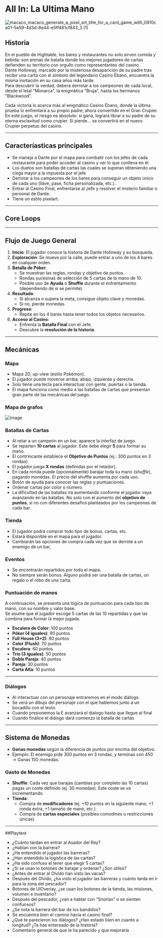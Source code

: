 # All In: La Ultima Mano

![macaco_macaco_generate_a_pixel_art_title_for_a_card_game_with_0810ca01-5e59-4d3d-8e44-e5ff481cf843_3 (1)](https://github.com/user-attachments/assets/390034cc-580a-4b57-9b9e-5aa8255eb484)

## Historia

En el pueblo de Hightable, los bares y restaurantes no solo sirven comida y bebida: son arenas de batalla donde los mejores jugadores de cartas defienden su territorio con orgullo como representantes del casino.  
Dante Holloway, marcado por la misteriosa desaparición de su padre tras recibir una carta con el símbolo del legendario Casino Ébano, encuentra la misma invitación en su casa años más tarde.  
Para descubrir la verdad, deberá derrotar a los campeones de cada local, desde el letal "Monarca", la enigmática "Bruja", hasta los hermanos "Blackwood".

Cada victoria lo acerca más al enigmático Casino Ébano, donde la última prueba lo enfrentará a su propio padre, ahora convertido en el Gran Crupier.  
En este juego, el riesgo es absoluto: si gana, logrará librar a su padre de su eterna esclavitud como crupier. Si pierde… se convertirá en el nuevo Crupier perpetuo del casino.

---

## Caracteríasticas principales

- Se maneja a Dante por el mapa para combatir con los jefes de cada restaurante para poder acceder al casino y ver lo que conlleva en él.
- Los duelos son batallas de cartas las cuales se superan obteniendo una ciega mayor a la impuesta por el jefe
- Derrotar a los campeones de los bares para conseguir un objeto único de cada uno (llave, pase, ficha personalizada, etc.).  
- Entrar al Casino Final, enfrentarse al Jefe y resolver el misterio familiar o personal de Dante.
- Tiene un estilo pixelart.

---

## Core Loops

---

## Flujo de Juego General

1. **Inicio**: El jugador conoce la historia de Dante Holloway y su búsqueda.  
2. **Exploración**: Se mueve por la calle, puede entrar a uno de los 4 bares en cualquier orden.  
3. **Batalla de Póker**:  
   - Se muestran las reglas, rondas y objetivo de puntos.  
   - Rondas sucesivas de selección de 5 cartas de la mano de 10.  
   - Posible uso de **Ayuda** o **Shuffle** durante el enfrentamiento (dependiendo de si se permite).  
4. **Resultado**:  
   - Si alcanza o supera la meta, consigue objeto clave y monedas.  
   - Si no, pierde monedas.  
5. **Progreso**:  
   - Repite en los 4 bares hasta tener todos los objetos necesarios.  
6. **Acceso al Casino**:  
   - Enfrenta la **Batalla Final** con el Jefe.  
   - Descubre la **resolución de la historia**.

  ---

## Mecánicas

### Mapa

- Mapa 2D, up-view (estilo Pokémon).  
- El jugador puede moverse arriba, abajo, izquierda y derecha.  
- Solo tiene una tecla para interactuar con gente, puertas o la tienda.  
- El mapa funciona como medio a las batallas de cartas que presentan gran parte de las mecánicas del juego.

### Mapa de grafos

![image](https://github.com/user-attachments/assets/9427553e-be47-4c39-aeb0-b5b5b9bfb0ae)


### Batallas de Cartas

- Al retar a un campeón en un bar, aparece la interfaz de juego.  
- Se reparten **10 cartas** al jugador. Este debe elegir **5** para formar su mano.  
- El contrincante establece el **Objetivo de Puntos** (ej.: 300 puntos en 3 rondas).  
- El jugador juega **X rondas** (definidas por el retador).
- En cada ronda puede (opcionalmente) barajar toda su mano (*shuffle*), pagando monedas. El precio del shuffle aumenta por cada uso.
- Botón de ayuda para conocer las reglas y puntuaciones.  
- Ordenar cartas por color o número.  
- La dificultad de las batallas irá aumentando conforme el jugador vaya avanzando en las batallas. No solo con el aumento del **objetivo de puntos**, si no con diferentes desafíos planteados por los campeones de cada bar.

### Tienda

- El jugador podrá comprar todo tipo de bonus, cartas, etc.
- Estará disponible en el mapa para el jugador.
- Cambiarán las opciones de compra cada vez que se derrote a un enemigo de un bar,

### Eventos

- Se encontrarán repartidos por todo el mapa.
- No siempre serán bonus. Alguno podrá ser una batalla de cartas, un regalo o el robo de una carta.

### Puntuación de manos

A continuación, se presenta una lógica de puntuación para cada tipo de mano, con su nombre y valor base.  
Se asume que el jugador escoge 5 cartas de las 10 repartidas y que las combina para formar la mejor jugada.

- **Escalera de Color**: 100 puntos  
- **Póker (4 iguales)**: 90 puntos  
- **Full House (3+2)**: 80 puntos  
- **Color (Flush)**: 70 puntos  
- **Escalera**: 60 puntos  
- **Trío (3 iguales)**: 50 puntos  
- **Doble Pareja**: 40 puntos  
- **Pareja**: 30 puntos  
- **Carta Alta**: 10 puntos  

---

### Diálogos

- Al interactuar con un personaje entraremos en el modo diálogo.
- Se verá un dibujo del personaje con el que hablemos junto a un bocadillo con el texto.
- Cuando presionemos la E avanzará el dialogo hasta que llegue al final
- Cuando finalice el diálogo dará comienzo la batalla de cartas
  
---

## Sistema de Monedas

- **Ganas monedas** según la diferencia de puntos por encima del objetivo.  
- Ejemplo: El enemigo pide 300 puntos en 3 rondas, y terminas con 450 → Ganas 150 monedas.

### Gasto de Monedas

- **Shuffle**: Cada vez que barajas (cambias por completo las 10 cartas) pagas un coste definido (ej. 30 monedas). Este coste se va incrementando.  
- **Tienda**:
  - Compra de **modificadores** (ej. +10 puntos en la siguiente mano, +1 ronda extra, +1 tamaño de mano, etc.).  
  - Compra de **cartas especiales** (posibles comodines o restricciones únicas).

---

##Playtest
- ¿Cuánto tardan en entrar al Asador del Rey?
- ¿Hablan con la barrera?
- ¿Ha entendido el jugador las barreras?
- ¿Han entendido la logística de las cartas?
- ¿Ha sido confuso el tener que elegir 5 cartas?
- ¿Si se usan lo botones de barajar y ordenar? ¿Son útiles?
- ¿Antes de entrar al Olvido han visto las vacas?
- Después del Olvido, ¿ha visto el jugador las barreras y cuánto tarda en ir para la zona del pescador?
- Botones de UIOverlay, ¿se usan los botones de la tienda, las misiones, volumen e inventario?
- Después del pescador, ¿van a hablar con "Snorlax" o se sienten confunsos?
- ¿Se nota la barrera del bar de los bandidos?
- Se encuentra bien el camino hacia el casino final?
- ¿Qué te parecieron los diálogos? ¿Han estado bien en cuanto a longitud? ¿Te has entereado de la historia?
- Comentario general de que le ha parecido y que mejoraría

